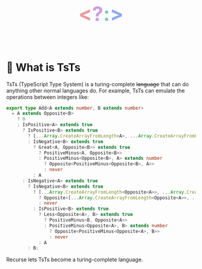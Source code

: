 <head>
<style>
  .container {
    display: flex;
    flex-direction: row;
    align-items: center;
    justify-content: center;
  }
  .title {
    font-weight: bolder;
    font-size: 40pt;
  }
  .title.maroon {
    color: #ea999c;
  }
  .title.mauve {
    color: #ca9ee6;
  }
  .title.teal {
    color: #81c8be;
  }
  .title.blue {
    color: #8caaee;
  }
</style>
</head>

<div class="container">
  <p class="title maroon">&lt;</p>
  <p class="title mauve">?</p>
  <p class="title teal">:</p>
  <p class="title blue">&gt;</p>
</div>

# 👾 What is TsTs

TsTs (TypeScript Type System) is a turing-complete ~~language~~ that can do anything other 
normal languages do. For example, TsTs can emulate the operations between integers like:

``` ts
export type Add<A extends number, B extends number>
  = A extends Opposite<B>
    ? 0
    : IsPositive<A> extends true
      ? IsPositive<B> extends true
        ? [...Array.CreateArrayFromLength<A>, ...Array.CreateArrayFromLength<B>]["length"]
        : IsNegative<B> extends true
          ? Great<A, Opposite<B>> extends true
            ? PositiveMinus<A, Opposite<B>>
            : PositiveMinus<Opposite<B>, A> extends number
              ? Opposite<PositiveMinus<Opposite<B>, A>>
              : never
          : A
      : IsNegative<A> extends true
        ? IsNegative<B> extends true
          ? [...Array.CreateArrayFromLength<Opposite<A>>, ...Array.CreateArrayFromLength<Opposite<B>>]["length"] extends number
            ? Opposite<[...Array.CreateArrayFromLength<Opposite<A>>, ...Array.CreateArrayFromLength<Opposite<B>>]["length"]>
            : never
          : IsPositive<B> extends true
            ? Less<Opposite<A>, B> extends true
              ? PositiveMinus<B, Opposite<A>>
              : PositiveMinus<Opposite<A>, B> extends number
                ? Opposite<PositiveMinus<Opposite<A>, B>>
                : never
            : A
        : B;
```

Recurse lets TsTs become a turing-complete language.